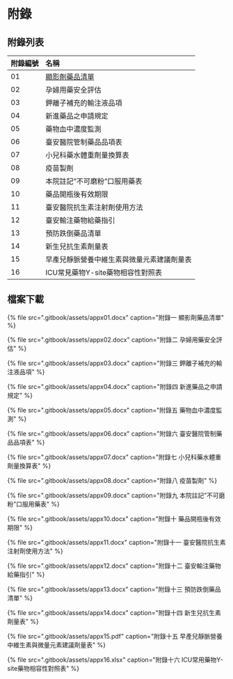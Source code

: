 # 附錄

## 附錄列表

| 附錄編號 | 名稱 |
| :--- | :--- |
| 01 | [顯影劑藥品清單](https://github.com/shin13/formulary-gitbook/raw/master/.gitbook/assets/appx01.docx) |
| 02 | 孕婦用藥安全評估 |
| 03 | 鉀離子補充的輸注液品項 |
| 04 | 新進藥品之申請規定 |
| 05 | 藥物血中濃度監測 |
| 06 | 臺安醫院管制藥品品項表 |
| 07 | 小兒科藥水體重劑量換算表 |
| 08 | 疫苗製劑 |
| 09 | 本院註記”不可磨粉”口服用藥表 |
| 10 | 藥品開瓶後有效期限 |
| 11 | 臺安醫院抗生素注射劑使用方法 |
| 12 | 臺安輸注藥物給藥指引 |
| 13 | 預防跌倒藥品清單 |
| 14 | 新生兒抗生素劑量表 |
| 15 | 早產兒靜脈營養中維生素與微量元素建議劑量表 |
| 16 | ICU常見藥物Y-site藥物相容性對照表 |

## 檔案下載

{% file src=".gitbook/assets/appx01.docx" caption="附錄一 顯影劑藥品清單" %}

{% file src=".gitbook/assets/appx02.docx" caption="附錄二 孕婦用藥安全評估" %}

{% file src=".gitbook/assets/appx03.docx" caption="附錄三 鉀離子補充的輸注液品項" %}

{% file src=".gitbook/assets/appx04.docx" caption="附錄四 新進藥品之申請規定" %}

{% file src=".gitbook/assets/appx05.docx" caption="附錄五 藥物血中濃度監測" %}

{% file src=".gitbook/assets/appx06.docx" caption="附錄六 臺安醫院管制藥品品項表" %}

{% file src=".gitbook/assets/appx07.docx" caption="附錄七 小兒科藥水體重劑量換算表" %}

{% file src=".gitbook/assets/appx08.docx" caption="附錄八 疫苗製劑" %}

{% file src=".gitbook/assets/appx09.docx" caption="附錄九 本院註記”不可磨粉”口服用藥表" %}

{% file src=".gitbook/assets/appx10.docx" caption="附錄十 藥品開瓶後有效期限" %}

{% file src=".gitbook/assets/appx11.docx" caption="附錄十一 臺安醫院抗生素注射劑使用方法" %}

{% file src=".gitbook/assets/appx12.docx" caption="附錄十二 臺安輸注藥物給藥指引" %}

{% file src=".gitbook/assets/appx13.docx" caption="附錄十三 預防跌倒藥品清單" %}

{% file src=".gitbook/assets/appx14.docx" caption="附錄十四 新生兒抗生素劑量表" %}

{% file src=".gitbook/assets/appx15.pdf" caption="附錄十五 早產兒靜脈營養中維生素與微量元素建議劑量表" %}

{% file src=".gitbook/assets/appx16.xlsx" caption="附錄十六 ICU常用藥物Y-site藥物相容性對照表" %}

